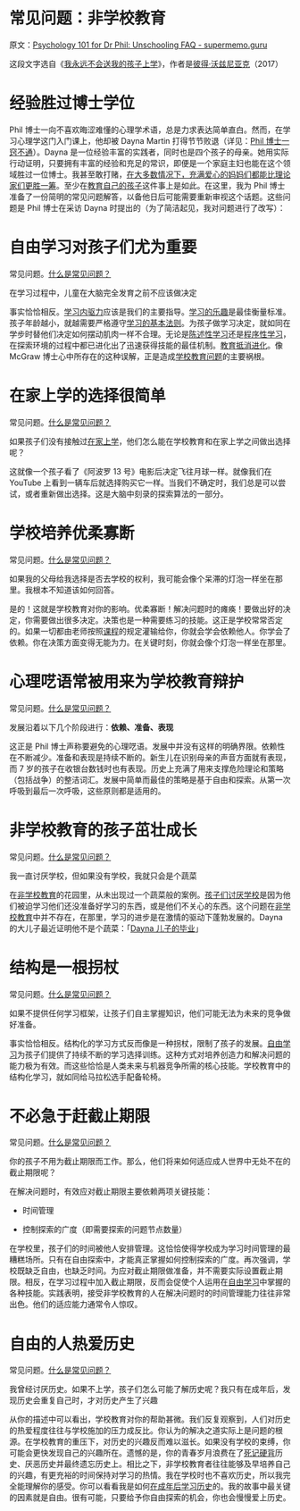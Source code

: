 # 常见问题：非学校教育

原文：[Psychology 101 for Dr Phil: Unschooling FAQ - supermemo.guru](https://supermemo.guru/wiki/Psychology_101_for_Dr_Phil:_Unschooling_FAQ)

这段文字选自《[我永远不会送我的孩子上学](https://supermemo.guru/wiki/Problem_of_Schooling)》，作者是[彼得·沃兹尼亚克](https://supermemo.guru/wiki/Piotr_Wozniak)（2017）

# 经验胜过博士学位

Phil 博士一向不喜欢晦涩难懂的心理学术语，总是力求表达简单直白。然而，在学习心理学这门入门课上，他却被 Dayna Martin 打得节节败退（详见：[Phil 博士一窍不通](https://supermemo.guru/wiki/Dr_Phil_got_no_clue)）。Dayna 是一位经验丰富的实践者，同时也是四个孩子的母亲。她用实际行动证明，只要拥有丰富的经验和充足的常识，即便是一个家庭主妇也能在这个领域胜过一位博士。我甚至敢打赌，[在大多数情况下，充满爱心的妈妈们都能比理论家们更胜一筹](https://www.youtube.com/watch?v=MW_oU-wkFy8)。至少在[教育自己的孩子](http://daynamartin.com/unschooling-blog/2483/)这件事上是如此。在这里，我为 Phil 博士准备了一份简明的常见问题解答，以备他日后可能需要重新审视这个话题。这些问题是 Phil 博士在采访 Dayna 时提出的（为了简洁起见，我对问题进行了改写）：

# 自由学习对孩子们尤为重要

常见问题。[什么是常见问题？](https://supermemo.guru/wiki/What_are_FAQs%3F)

在学习过程中，儿童在大脑完全发育之前不应该做决定

事实恰恰相反。[学习内驱力](https://supermemo.guru/wiki/Learn_drive)应该是我们的主要指导。[学习的乐趣](https://supermemo.guru/wiki/Pleasure_of_learning)是最佳衡量标准。孩子年龄越小，就越需要严格遵守[学习的基本法则](https://supermemo.guru/wiki/Fundamental_law_of_learning)。为孩子做学习决定，就如同在学步时替他们决定如何摆动肌肉一样不合理。无论是[陈述性学习](https://supermemo.guru/wiki/Declarative_learning)还是[程序性学习](https://supermemo.guru/wiki/Procedural_learning)，在探索环境的过程中都已进化出了迅速获得技能的最佳机制。[教育抵消进化](https://supermemo.guru/wiki/Education_counteracts_evolution)。像 McGraw 博士心中所存在的这种误解，正是造成[学校教育问题](https://supermemo.guru/wiki/Problem_of_schooling)的主要祸根。

# 在家上学的选择很简单

常见问题。[什么是常见问题？](https://supermemo.guru/wiki/What_are_FAQs%3F)

如果孩子们没有接触过[在家上学](https://supermemo.guru/wiki/Homeschool)，他们怎么能在学校教育和在家上学之间做出选择呢？

这就像一个孩子看了《阿波罗 13 号》电影后决定飞往月球一样。就像我们在 YouTube 上看到一辆车后就选择购买它一样。当我们不确定时，我们总是可以尝试，或者重新做出选择。这是大脑中刻录的探索算法的一部分。

# 学校培养优柔寡断

常见问题。[什么是常见问题？](https://supermemo.guru/wiki/What_are_FAQs%3F)

如果我的父母给我选择是否去学校的权利，我可能会像个呆滞的灯泡一样坐在那里。我根本不知道该如何回答。

是的！这就是学校教育对你的影响。优柔寡断！解决问题时的瘫痪！要做出好的决定，你需要做出很多决定。决策也是一种需要练习的技能。这正是学校常常否定的。如果一切都由老师按照[课程](https://supermemo.guru/wiki/Curriculum)的规定灌输给你，你就会学会依赖他人。你学会了依赖。你在决策方面变得无能为力。在关键时刻，你就会像个灯泡一样坐在那里。

# 心理呓语常被用来为学校教育辩护

常见问题。[什么是常见问题？](https://supermemo.guru/wiki/What_are_FAQs%3F)

发展沿着以下几个阶段进行：**依赖、准备、表现**

这正是 Phil 博士声称要避免的心理呓语。发展中并没有这样的明确界限。依赖性在不断减少。准备和表现是持续不断的。新生儿在识别母亲的声音方面就有表现，而 7 岁的孩子在收银台数钱时也有表现。历史上充满了用来支撑危险理论和策略（包括战争）的整洁词汇。发展中简单而最佳的策略是基于自由和探索。从第一次呼吸到最后一次呼吸，这些原则都是适用的。

# 非学校教育的孩子茁壮成长

常见问题。[什么是常见问题？](https://supermemo.guru/wiki/What_are_FAQs%3F)

我一直讨厌学校，但如果没有学校，我就只会是个蔬菜

在[非学校教育](https://supermemo.guru/wiki/Unschooling)的花园里，从未出现过一个蔬菜般的案例。[孩子们讨厌学校](https://supermemo.guru/wiki/Why_do_students_hate_school%3F)是因为他们被迫学习他们还没准备好学习的东西，或是他们不关心的东西。这个问题在[非学校教育](https://supermemo.guru/wiki/Unschooling)中并不存在，在那里，学习的进步是在激情的驱动下蓬勃发展的。Dayna 的大儿子最近证明他不是个蔬菜：「[Dayna 儿子的毕业](http://daynamartin.com/unschooling-blog/2483/)」

# 结构是一根拐杖

常见问题。[什么是常见问题？](https://supermemo.guru/wiki/What_are_FAQs%3F)

如果不提供任何学习框架，让孩子们自主掌握知识，他们可能无法为未来的竞争做好准备。

事实恰恰相反。结构化的学习方式反而像是一种拐杖，限制了孩子的发展。[自由学习](https://supermemo.guru/wiki/Free_learning)为孩子们提供了持续不断的学习选择训练。这种方式对培养创造力和解决问题的能力极为有效。而这些恰恰是人类未来与机器竞争所需的核心技能。学校教育中的结构化学习，就如同给马拉松选手配备轮椅。

# 不必急于赶截止期限

常见问题。[什么是常见问题？](https://supermemo.guru/wiki/What_are_FAQs%3F)

你的孩子不用为截止期限而工作。那么，他们将来如何适应成人世界中无处不在的截止期限呢？

在解决问题时，有效应对截止期限主要依赖两项关键技能：

- 时间管理

- 控制探索的广度（即需要探索的问题节点数量）

在学校里，孩子们的时间被他人安排管理。这恰恰使得学校成为学习时间管理的最糟糕场所。只有在自由探索中，才能真正掌握如何控制探索的广度。再次强调，学校既缺乏自由，也缺乏时间。为应对截止期限做准备，并不需要实际设置截止期限。相反，在学习过程中加入截止期限，反而会促使个人运用在[自由学习](https://supermemo.guru/wiki/Free_learning)中掌握的各种技能。实践表明，接受非学校教育的人在解决问题时的时间管理能力往往非常出色。他们的适应能力通常令人惊叹。

# 自由的人热爱历史

常见问题。[什么是常见问题？](https://supermemo.guru/wiki/What_are_FAQs%3F)

我曾经讨厌历史。如果不上学，孩子们怎么可能了解历史呢？我只有在成年后，发现历史会重复自己时，才对历史产生了兴趣

从你的描述中可以看出，学校教育对你的帮助甚微。我们反复观察到，人们对历史的热爱程度往往与学校施加的压力成反比。你认为的解决之道实际上是问题的根源。在学校教育的重压下，对历史的兴趣反而难以滋长。如果没有学校的束缚，你可能会更快发现自己的兴趣所在。遗憾的是，你的青春岁月浪费在了[死记硬背](https://supermemo.guru/wiki/Cramming)历史、厌恶历史并最终遗忘历史上。相比之下，非学校教育者往往能够及早培养自己的兴趣，有更充裕的时间保持对学习的热情。我在学校时也不喜欢历史，所以我完全能理解你的感受。你可以看看我是如何[在成年后学习历史](https://supermemo.guru/wiki/Learning_history:_school_vs._self-directed_learning)的。我的故事中最关键的因素就是自由。很有可能，只要给予你自由探索的机会，你也会慢慢爱上历史。